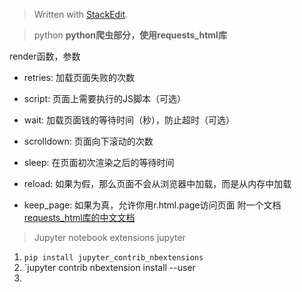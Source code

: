 


> Written with [StackEdit](https://stackedit.io/).
> 

>python
**python爬虫部分，使用requests_html库**

render函数，参数
-   retries: 加载页面失败的次数
    
-   script: 页面上需要执行的JS脚本（可选）
    
-   wait: 加载页面钱的等待时间（秒），防止超时（可选）
    
-   scrolldown: 页面向下滚动的次数
    
-   sleep: 在页面初次渲染之后的等待时间
    
-   reload: 如果为假，那么页面不会从浏览器中加载，而是从内存中加载
    
-   keep_page: 如果为真，允许你用r.html.page访问页面
附一个文档[requests_html库的中文文档](https://cncert.github.io/requests-html-doc-cn/#/?id=%E5%AE%89%E8%A3%85)

> Jupyter notebook extensions 
> jupyter

 1. `pip install jupyter_contrib_nbextensions`
 2. `jupyter contrib nbextension install --user
 3. 

<!--stackedit_data:
eyJoaXN0b3J5IjpbMjMyNzM4MTc1XX0=
-->